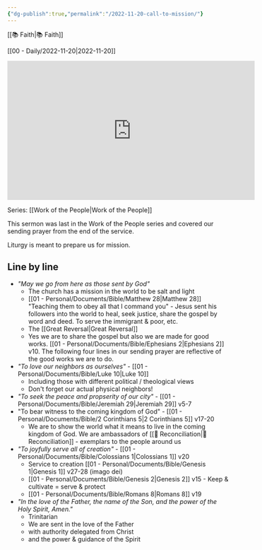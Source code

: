 ```yaml
---
{"dg-publish":true,"permalink":"/2022-11-20-call-to-mission/"}
---
```



[[📚 Faith\|📚 Faith]]

[[00 - Daily/2022-11-20\|2022-11-20]]

<iframe width="560" height="315" src="https://www.youtube.com/embed/dweq86FGylY" title="YouTube video player" frameborder="0" allow="accelerometer; autoplay; clipboard-write; encrypted-media; gyroscope; picture-in-picture" allowfullscreen></iframe>

Series: [[Work of the People\|Work of the People]]

This sermon was last in the Work of the People series and covered our sending prayer from the end of the service.

Liturgy is meant to prepare us for mission.

## Line by line

* *"May we go from here as those sent by God"*
    * The church has a mission in the world to be salt and light
    * [[01 - Personal/Documents/Bible/Matthew 28\|Matthew 28]] "Teaching them to obey all that I command you" - Jesus sent his followers into the world to heal, seek justice, share the gospel by word and deed. To serve the immigrant & poor, etc.
    * The [[Great Reversal\|Great Reversal]]
    * Yes we are to share the gospel but also we are made for good works. [[01 - Personal/Documents/Bible/Ephesians 2\|Ephesians 2]] v10. The following four lines in our sending prayer are reflective of the good works we are to do.
* *"To love our neighbors as ourselves"* - [[01 - Personal/Documents/Bible/Luke 10\|Luke 10]]
    * Including those with different political / theological views
    * Don't forget our actual physical neighbors!
* *"To seek the peace and propserity of our city"* - [[01 - Personal/Documents/Bible/Jeremiah 29\|Jeremiah 29]] v5-7
* "To bear witness to the coming kingdom of God" - [[01 - Personal/Documents/Bible/2 Corinthians 5\|2 Corinthians 5]] v17-20
    * We are to show the world what it means to live in the coming kingdom of God. We are ambassadors of  [[📘 Reconciliation\|📘 Reconciliation]] - exemplars to the people around us
* *"To joyfully serve all of creation"* - [[01 - Personal/Documents/Bible/Colossians 1\|Colossians 1]] v20
    * Service to creation [[01 - Personal/Documents/Bible/Genesis 1\|Genesis 1]] v27-28 (imago dei)
    * [[01 - Personal/Documents/Bible/Genesis 2\|Genesis 2]] v15 - Keep & cultivate = serve & protect
    * [[01 - Personal/Documents/Bible/Romans 8\|Romans 8]] v19
* *"In the love of the Father, the name of the Son, and the power of the Holy Spirit, Amen."*
    * Trinitarian
    * We are sent in the love of the Father
    * with authority delegated from Christ
    * and the power & guidance of the Spirit